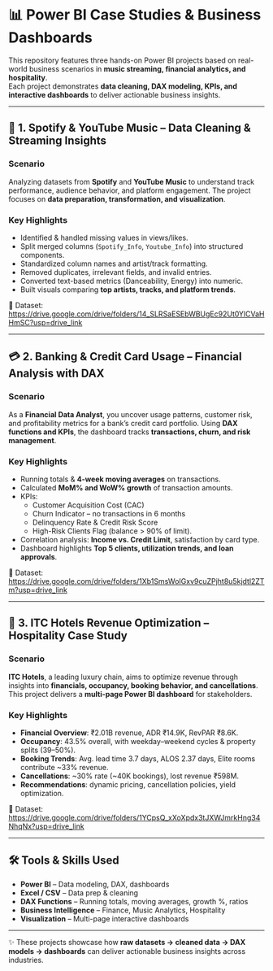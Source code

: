 # 📊 Power BI Case Studies & Business Dashboards

This repository features three hands-on Power BI projects based on real-world business scenarios in **music streaming, financial analytics, and hospitality**.  
Each project demonstrates **data cleaning, DAX modeling, KPIs, and interactive dashboards** to deliver actionable business insights.  

---

## 🎵 1. Spotify & YouTube Music – Data Cleaning & Streaming Insights  

### Scenario  
Analyzing datasets from **Spotify** and **YouTube Music** to understand track performance, audience behavior, and platform engagement. The project focuses on **data preparation, transformation, and visualization**.  

### Key Highlights  
- Identified & handled missing values in views/likes.  
- Split merged columns (`Spotify_Info`, `Youtube_Info`) into structured components.  
- Standardized column names and artist/track formatting.  
- Removed duplicates, irrelevant fields, and invalid entries.  
- Converted text-based metrics (Danceability, Energy) into numeric.  
- Built visuals comparing **top artists, tracks, and platform trends**.  

🔗 Dataset:  https://drive.google.com/drive/folders/14_SLRSaESEbWBUgEc92Ut0YlCVaHHmSC?usp=drive_link 

---

## 💳 2. Banking & Credit Card Usage – Financial Analysis with DAX  

### Scenario  
As a **Financial Data Analyst**, you uncover usage patterns, customer risk, and profitability metrics for a bank’s credit card portfolio. Using **DAX functions and KPIs**, the dashboard tracks **transactions, churn, and risk management**.  

### Key Highlights  
- Running totals & **4-week moving averages** on transactions.  
- Calculated **MoM% and WoW% growth** of transaction amounts.  
- KPIs:  
  - Customer Acquisition Cost (CAC)  
  - Churn Indicator – no transactions in 6 months  
  - Delinquency Rate & Credit Risk Score  
  - High-Risk Clients Flag (balance > 90% of limit).  
- Correlation analysis: **Income vs. Credit Limit**, satisfaction by card type.  
- Dashboard highlights **Top 5 clients, utilization trends, and loan approvals**.  

🔗 Dataset: https://drive.google.com/drive/folders/1Xb1SmsWoIGxv9cuZPjht8u5kjdtl2ZTm?usp=drive_link

---

## 🏨 3. ITC Hotels Revenue Optimization – Hospitality Case Study  

### Scenario  
**ITC Hotels**, a leading luxury chain, aims to optimize revenue through insights into **financials, occupancy, booking behavior, and cancellations**. This project delivers a **multi-page Power BI dashboard** for stakeholders.  

### Key Highlights  
- **Financial Overview**: ₹2.01B revenue, ADR ₹14.9K, RevPAR ₹8.6K.  
- **Occupancy**: 43.5% overall, with weekday–weekend cycles & property splits (39–50%).  
- **Booking Trends**: Avg. lead time 3.7 days, ALOS 2.37 days, Elite rooms contribute ~33% revenue.  
- **Cancellations**: ~30% rate (~40K bookings), lost revenue ₹598M.  
- **Recommendations**: dynamic pricing, cancellation policies, yield optimization.  

🔗 Dataset:  https://drive.google.com/drive/folders/1YCpsQ_xXoXpdx3tJXWJmrkHng34NhqNx?usp=drive_link

---

## 🛠️ Tools & Skills Used  
- **Power BI** – Data modeling, DAX, dashboards  
- **Excel / CSV** – Data prep & cleaning  
- **DAX Functions** – Running totals, moving averages, growth %, ratios  
- **Business Intelligence** – Finance, Music Analytics, Hospitality  
- **Visualization** – Multi-page interactive dashboards  

---

✨ These projects showcase how **raw datasets → cleaned data → DAX models → dashboards** can deliver actionable business insights across industries.  
